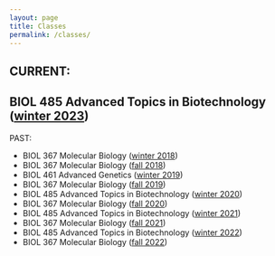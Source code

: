```yaml
---
layout: page
title: Classes
permalink: /classes/
---
```

## **CURRENT:**

## **BIOL 485 Advanced Topics in Biotechnology ([winter 2023](/classes/BIOL485_winter_2023.html))**

PAST:
- BIOL 367 Molecular Biology ([winter 2018](/classes/BIOL367_winter_2018.html))
- BIOL 367 Molecular Biology ([fall 2018](/classes/BIOL367_fall_2018.html))
- BIOL 461 Advanced Genetics ([winter 2019](/classes/BIOL461_winter_2019.html))
- BIOL 367 Molecular Biology ([fall 2019](/classes/BIOL367_fall_2019.html))
- BIOL 485 Advanced Topics in Biotechnology ([winter 2020](/classes/BIOL485_winter_2020.html))
- BIOL 367 Molecular Biology ([fall 2020](/classes/BIOL367_fall_2020.html))
- BIOL 485 Advanced Topics in Biotechnology ([winter 2021](/classes/BIOL485_winter_2021.html))
- BIOL 367 Molecular Biology ([fall 2021](/classes/BIOL367_fall_2021.html))
- BIOL 485 Advanced Topics in Biotechnology ([winter 2022](/classes/BIOL485_winter_2022.html))
- BIOL 367 Molecular Biology ([fall 2022](/classes/BIOL367_fall_2022.html))


